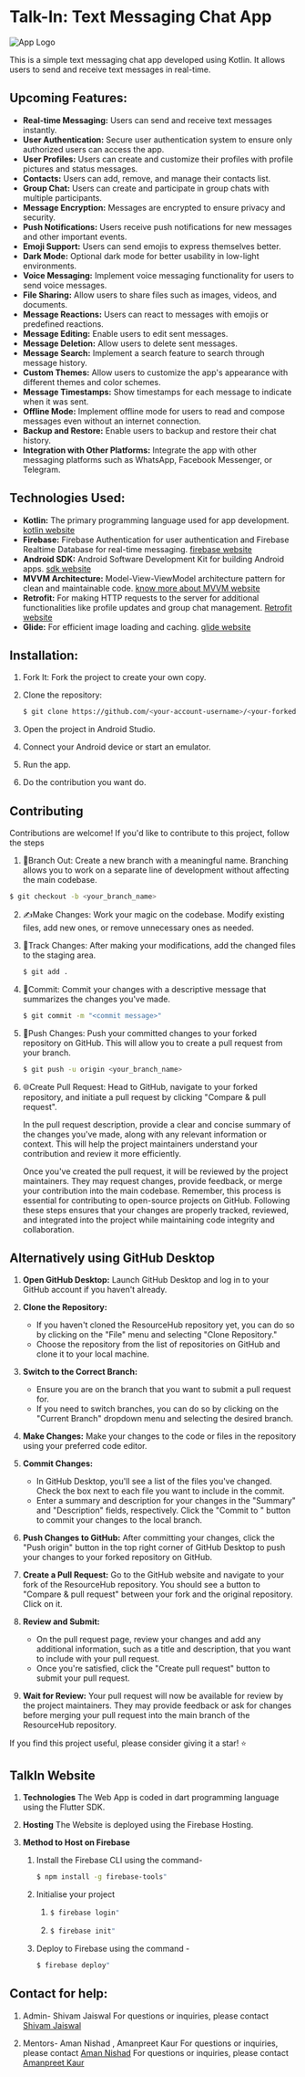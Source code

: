 # Talk-In: Text Messaging Chat App
   ![App Logo](https://media.licdn.com/dms/image/D4D0BAQEpT4N2-geGhw/company-logo_200_200/0/1688662723423?e=1723680000&v=beta&t=N_GRW7j75ddQzmfINVyqArWKv7mEMmoRS0wfW62iCq0)

This is a simple text messaging chat app developed using Kotlin. It allows users to send and receive text messages in real-time.

## Upcoming Features:

- **Real-time Messaging:** Users can send and receive text messages instantly.
- **User Authentication:** Secure user authentication system to ensure only authorized users can access the app.
- **User Profiles:** Users can create and customize their profiles with profile pictures and status messages.
- **Contacts:** Users can add, remove, and manage their contacts list.
- **Group Chat:** Users can create and participate in group chats with multiple participants.
- **Message Encryption:** Messages are encrypted to ensure privacy and security.
- **Push Notifications:** Users receive push notifications for new messages and other important events.
- **Emoji Support:** Users can send emojis to express themselves better.
- **Dark Mode:** Optional dark mode for better usability in low-light environments.
- **Voice Messaging:** Implement voice messaging functionality for users to send voice messages.
- **File Sharing:** Allow users to share files such as images, videos, and documents.
- **Message Reactions:** Users can react to messages with emojis or predefined reactions.
- **Message Editing:** Enable users to edit sent messages.
- **Message Deletion:** Allow users to delete sent messages.
- **Message Search:** Implement a search feature to search through message history.
- **Custom Themes:** Allow users to customize the app's appearance with different themes and color schemes.
- **Message Timestamps:** Show timestamps for each message to indicate when it was sent.
- **Offline Mode:** Implement offline mode for users to read and compose messages even without an internet connection.
- **Backup and Restore:** Enable users to backup and restore their chat history.
- **Integration with Other Platforms:** Integrate the app with other messaging platforms such as WhatsApp, Facebook Messenger, or Telegram.

## Technologies Used:

- **Kotlin:** The primary programming language used for app development.
   [kotlin website](https://kotlinlang.org/)
- **Firebase:** Firebase Authentication for user authentication and Firebase Realtime Database for real-time messaging.
   [firebase website](https://firebase.google.com/)
- **Android SDK:** Android Software Development Kit for building Android apps.
   [sdk website](https://developer.android.com/studio)
- **MVVM Architecture:** Model-View-ViewModel architecture pattern for clean and maintainable code.
   [know more about MVVM website](https://medium.com/@dheerubhadoria/android-mvvm-how-to-use-mvvm-in-android-example-7dec84a1fb73)
- **Retrofit:** For making HTTP requests to the server for additional functionalities like profile updates and group chat management.
   [Retrofit website](https://square.github.io/retrofit/)
- **Glide:** For efficient image loading and caching.
   [glide website](https://github.com/bumptech/glide)

## Installation:

1. Fork It: Fork the project to create your own copy.

2. Clone the repository:
   ```bash
   $ git clone https://github.com/<your-account-username>/<your-forked-project>.git
   ```

3. Open the project in Android Studio.

4. Connect your Android device or start an emulator.

5. Run the app.

6. Do the contribution you want do.

## Contributing

Contributions are welcome! If you'd like to contribute to this project, follow the steps
1. 🌿Branch Out: Create a new branch with a meaningful name. Branching allows you to work on a separate line of development without affecting the main codebase.
  ```bash
  $ git checkout -b <your_branch_name>
  ```
2. ✍️Make Changes: Work your magic on the codebase. Modify existing files, add new ones, or remove unnecessary ones as needed.
3. 📁Track Changes: After making your modifications, add the changed files to the staging area.
   ```bash
   $ git add .
   ```
4. 🚚Commit: Commit your changes with a descriptive message that summarizes the changes you've made.
   ```bash
   $ git commit -m "<commit message>"
   ```
5. 🚀Push Changes: Push your committed changes to your forked repository on GitHub. This will allow you to create a pull request from your branch.
   ```bash
   $ git push -u origin <your_branch_name>
   ```
6. 🌐Create Pull Request: Head to GitHub, navigate to your forked repository, and initiate a pull request by clicking "Compare & pull request".
   
   In the pull request description, provide a clear and concise summary of the changes you've made, along with any relevant information or context. This will help the project maintainers understand your 
   contribution and review it more efficiently.
   
   Once you've created the pull request, it will be reviewed by the project maintainers. They may request changes, provide feedback, or merge your contribution into the main codebase.
   Remember, this process is essential for contributing to open-source projects on GitHub. Following these steps ensures that your changes are properly tracked, reviewed, and integrated into the project while 
   maintaining code integrity and collaboration.

## Alternatively using GitHub Desktop 

1. **Open GitHub Desktop:**
    Launch GitHub Desktop and log in to your GitHub account if you haven't already.

2. **Clone the Repository:**
   - If you haven't cloned the ResourceHub repository yet, you can do so by clicking on the "File" menu and selecting "Clone Repository."
   - Choose the repository from the list of repositories on GitHub and clone it to your local machine.

3. **Switch to the Correct Branch:**
   - Ensure you are on the branch that you want to submit a pull request for.
   - If you need to switch branches, you can do so by clicking on the "Current Branch" dropdown menu and selecting the desired branch.

4. **Make Changes:**
   Make your changes to the code or files in the repository using your preferred code editor.

5. **Commit Changes:**
   - In GitHub Desktop, you'll see a list of the files you've changed. Check the box next to each file you want to include in the commit.
   - Enter a summary and description for your changes in the "Summary" and "Description" fields, respectively. Click the "Commit to <branch-name>" button to commit your changes to the local branch.

6. **Push Changes to GitHub:**
   After committing your changes, click the "Push origin" button in the top right corner of GitHub Desktop to push your changes to your forked repository on GitHub.

7. **Create a Pull Request:**
   Go to the GitHub website and navigate to your fork of the ResourceHub repository. You should see a button to "Compare & pull request" between your fork and the original repository. Click on it.

8. **Review and Submit:**
   - On the pull request page, review your changes and add any additional information, such as a title and description, that you want to include with your pull request.
   - Once you're satisfied, click the "Create pull request" button to submit your pull request.

9. **Wait for Review:**
    Your pull request will now be available for review by the project maintainers. They may provide feedback or ask for changes before merging your pull request into the main branch of the ResourceHub repository.

If you find this project useful, please consider giving it a star! ⭐️



## TalkIn Website
1. **Technologies**
   The Web App is coded in dart programming language using the Flutter SDK.

2. **Hosting**
   The Website is deployed using the Firebase Hosting.

3. **Method to Host on Firebase**
   1. Install the Firebase CLI using the command- 
      ```bash
      $ npm install -g firebase-tools" 
      ``` 
   2. Initialise your project 
      1. ```bash
         $ firebase login" 
         ```
      2. ```bash
         $ firebase init"
          ```
   3. Deploy to Firebase using the command - 
      ```bash
      $ firebase deploy" 
      ```


## Contact for help:
1. Admin- Shivam Jaiswal
   For questions or inquiries, please contact [Shivam Jaiswal](mailto:Forcollegeintern@gmail.com)

2. Mentors- Aman Nishad , Amanpreet Kaur
   For questions or inquiries, please contact [Aman Nishad](mailto:amannishad0512@gmail.com)
   For questions or inquiries, please contact [Amanpreet Kaur](mailto:preetkaur93@gmail.com) 
